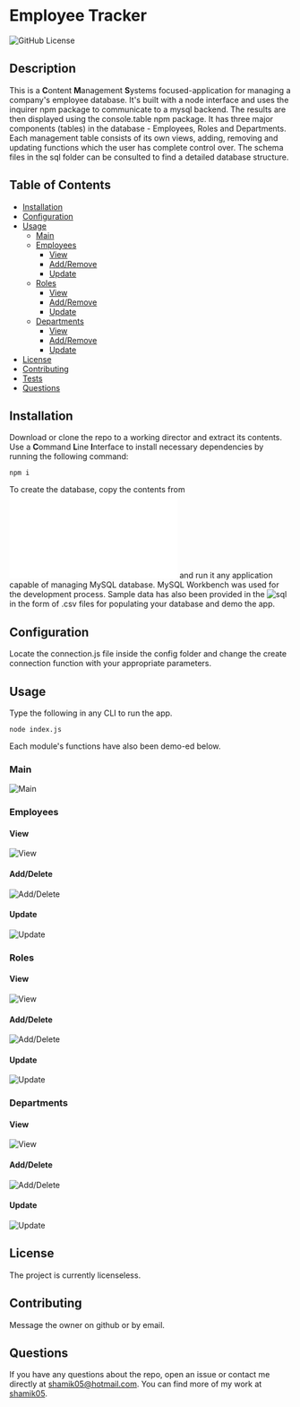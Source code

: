 # Employee Tracker
![GitHub License](https://img.shields.io/badge/License-None-blue)
## Description
This is a **C**ontent **M**anagement **S**ystems focused-application for managing a company's employee database. It's built with a node interface and uses the inquirer npm package to communicate to a mysql backend. The results are then displayed using the console.table npm package. It has three major components (tables) in the database - Employees, Roles and Departments. Each management table consists of its own views, adding, removing and updating functions which the user has complete control over. The schema files in the sql folder can be consulted to find a detailed database structure. 
## Table of Contents
* [Installation](#Installation)
* [Configuration](#Configuration)
* [Usage](#Usage)
  * [Main](#Main)
  * [Employees](#Employees)
    * [View](#View)
    * [Add/Remove](#Add/Remove)
    * [Update](#Update)
  * [Roles](#Roles)
    * [View](#View)
    * [Add/Remove](#Add/Remove)
    * [Update](#Update)
  * [Departments](#Departments)
    * [View](#View)
    * [Add/Remove](#Add/Remove)
    * [Update](#Update)
* [License](#License)
* [Contributing](#Contributing)
* [Tests](#Tests)
* [Questions](#Questions)
## Installation
Download or clone the repo to a working director and extract its contents. Use a **C**ommand **L**ine **I**nterface to install necessary dependencies by running the following command:
```
npm i
```
To create the database, copy the contents from ![schema](sql/schema.sql) and run it any application capable of managing MySQL database. MySQL Workbench was used for the development process. 
Sample data has also been provided in the ![sql](sql/) in the form of .csv files for populating your database and demo the app.
## Configuration
Locate the connection.js file inside the config folder and change the create connection function with your appropriate parameters.
## Usage 
Type the following in any CLI to run the app. 
```
node index.js
```
Each module's functions have also been demo-ed below.
### Main
![Main](Assets/main.gif)
### Employees
#### View
![View](Assets/employee-view.gif)
#### Add/Delete
![Add/Delete](Assets/employee-add-del.gif)
#### Update
![Update](Assets/employee-update.gif)
### Roles
#### View
![View](Assets/role-view.gif)
#### Add/Delete
![Add/Delete](Assets/role-add-del.gif)
#### Update
![Update](Assets/role-update.gif)
### Departments
#### View
![View](Assets/department-view.gif)
#### Add/Delete
![Add/Delete](Assets/department-add-del.gif)
#### Update
![Update](Assets/department-update.gif)
## License 
The project is currently licenseless.
## Contributing
Message the owner on github or by email.
## Questions 
If you have any questions about the repo, open an issue or contact me directly at shamik05@hotmail.com. You can find more of my work at [shamik05](https://github.com/shamik05/).
